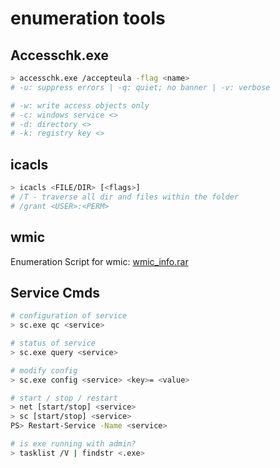 # enumeration tools

## Accesschk.exe

```bash
> accesschk.exe /accepteula -flag <name>
# -u: suppress errors | -q: quiet; no banner | -v: verbose

# -w: write access objects only
# -c: windows service <>
# -d: directory <>
# -k: registry key <>
```

## icacls

```bash
> icacls <FILE/DIR> [<flags>]
# /T - traverse all dir and files within the folder
# /grant <USER>:<PERM>
```

## wmic

Enumeration Script for wmic: [wmic_info.rar](http://www.fuzzysecurity.com/tutorials/files/wmic_info.rar)

## Service Cmds

```bash
# configuration of service
> sc.exe qc <service>

# status of service
> sc.exe query <service>

# modify config
> sc.exe config <service> <key>= <value>

# start / stop / restart
> net [start/stop] <service>
> sc [start/stop] <service>
PS> Restart-Service -Name <service>

# is exe running with admin?
> tasklist /V | findstr <.exe>
```
